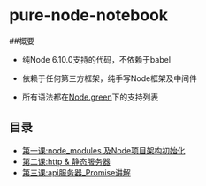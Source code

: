 # pure-node-notebook

##概要
- 纯Node 6.10.0支持的代码，不依赖于babel

- 依赖于任何第三方框架，纯手写Node框架及中间件

- 所有语法都在[Node.green](http://node.green/)下的支持列表

## 目录
-	[第一课:node_modules 及Node项目架构初始化](https://github.com/JayChenFE/pure-node-notebook/tree/master/lesson1)
-	[第二课:http & 静态服务器](https://github.com/JayChenFE/pure-node-notebook/tree/master/lesson2)
-	[第三课:api服务器_Promise讲解](https://github.com/JayChenFE/pure-node-notebook/tree/master/lesson3)